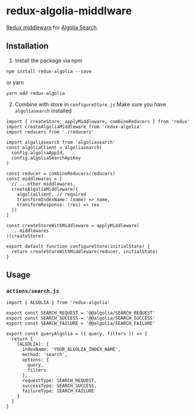 # redux-algolia-middlware

[Redux middleware](https://redux.js.org/docs/advanced/Middleware.html) for [Algolia Search](https://github.com/algolia/algoliasearch-client-javascript).



## Installation

1. Install the package via npm
```
npm install redux-algolia --save
```
or yarn
```
yarn add redux-algolia
```

2. Combine with store in `configureStore.js`
Make sure you have `algoliasearch` installed
```
import { createStore, applyMiddleware, combineReducers } from 'redux'
import createAlgoliaMiddleware from 'redux-algolia'
import reducers from './reducers'

import algoliasearch from 'algoliasearch'
const algoliaClient = algoliasearch(
  config.algoliaAppId,
  config.algoliaSearchApiKey
)

const reducer = combineReducers(reducers)
const middlewares = [
  // ...other middlewares,
  createAlgoliaMiddleware({
    algoliaClient, // required
    transformIndexName: (name) => name,
    transformResponse: (res) => res
  })
]

const createStoreWithMiddleware = applyMiddleware(
  ...middlewares
)(createStore)

export default function configureStore(initialState) {
  return createStoreWithMiddleware(reducer, initialState)
}
```

## Usage

### `actions/search.js`
```
import { ALGOLIA } from 'redux-algolia'

export const SEARCH_REQUEST = '@@algolia/SEARCH_REQUEST'
export const SEARCH_SUCCESS = '@@algolia/SEARCH_SUCCESS'
export const SEARCH_FAILURE = '@@algolia/SEARCH_FAILURE'

export const queryAlgolia = ({ query, filters }) => {
  return {
    [ALGOLIA]: {
      indexName: 'YOUR_ALGOLIA_INDEX_NAME',
      method: 'search',
      options: {
        query,
        filters
      },
      requestType: SEARCH_REQUEST,
      successType: SEARCH_SUCCESS,
      failureType: SEARCH_FAILURE
    }
  }
}
```
